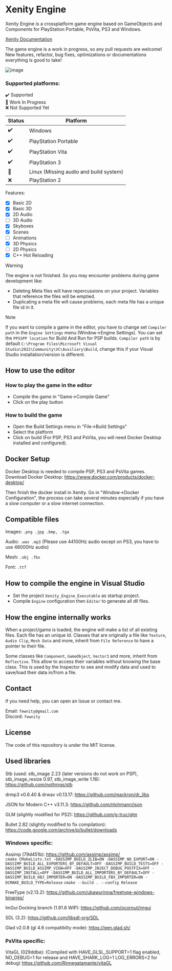 # Xenity Engine

Xenity Engine is a crossplatform game engine based on GameObjects and Components for PlayStation Portable, PsVita, PS3 and Windows.

[Xenity Documentation](https://github.com/Fewnity/Xenity-Engine/blob/crossplatform/Doc/README.md)

The game engine is a work in progress, so any pull requests are welcome!<br>
New features, refactor, bug fixes, optimizations or documentations everything is good to take!

![image](https://github.com/Fewnity/Xenity-Engine/assets/39272935/df59e12e-b989-4b0d-93b1-4f95fac7c91f)


### Supported platforms:<br>
✔️ Supported<br>
🚧 Work In Progress<br>
❌ Not Supported Yet<br>

| Status | Platform |
|-|-|
✔️ | Windows
✔️ | PlayStation Portable
✔️ | PlayStation Vita
✔️ | PlayStation 3
🚧 | Linux (Missing audio and build system)
❌ | PlayStation 2

Features:

- [X] Basic 2D
- [X] Basic 3D
- [X] 2D Audio
- [ ] 3D Audio
- [X] Skyboxes
- [X] Scenes
- [ ] Animations
- [X] 3D Physics
- [ ] 2D Physics
- [X] C++ Hot Reloading

> [!WARNING]
> The engine is not finished. So you may encounter problems during game development like:
> - Deleting Meta files will have repercussions on your project. Variables that reference the files will be emptied.
> - Duplicating a meta file will cause problems, each meta file has a unique file id in it.

> [!NOTE]
> If you want to compile a game in the editor, you have to change set `Compiler path` in the `Engine Settings` menu (Window->Engine Settings). You can set the `PPSSPP location` for Build And Run for PSP builds.
> `Compiler path` is by default `C:\Program Files\Microsoft Visual Studio\2022\Community\VC\Auxiliary\Build`, change this if your Visual Studio installation/version is different.

## How to use the editor
### How to play the game in the editor
- Compile the game in "Game->Compile Game"
- Click on the play button
### How to build the game
- Open the Build Settings menu in "File->Build Settings"
- Select the platform
- Click on build
(For PSP, PS3 and PsVita, you will need Docker Desktop installed and configured).

## Docker Setup
Docker Desktop is needed to compile PSP, PS3 and PsVita games.<br>
Download Docker Desktop: https://www.docker.com/products/docker-desktop/

Then finish the docker install in Xenity. Go in "Window->Docker Configuration", the process can take several minutes especially if you have a slow computer or a slow internet connection.

## Compatible files
Images: `.png .jpg .bmp, .tga`

Audio: `.wav .mp3` (Please use 44100Hz audio except on PS3, you have to use 48000Hz audio)

Mesh: `.obj .fbx`

Font: `.ttf`

## How to compile the engine in Visual Studio
- Set the project `Xenity_Engine_Executable` as startup project.
- Compile `Engine` configuration then `Editor` to generate all dll files.

## How the engine internally works

When a project/game is loaded, the engine will make a list of all existing files. Each file has an unique Id.
Classes that are originally a file like `Texture`, `Audio Clip`, `Mesh Data` and more, inherit from `File Reference` to have a pointer to their file.

Some classes like `Component`, `GameObject`, `Vector3` and more, inherit from `Reflective`. This allow to access their variables without knowing the base class. This is used by the Inspector to see and modify data and used to save/load their data in/from a file.

## Contact
If you need help, you can open an Issue or contact me.

Email: `fewnity@gmail.com`<br>
Discord: `fewnity`

## License

The code of this repository is under the MIT license.

## Used libraries
Stb (used: stb_image 2.23 (later versions do not work on PSP), stb_image_resize 0.97, stb_image_write 1.16): https://github.com/nothings/stb

drmp3 v0.6.40 & drwav v0.13.17: https://github.com/mackron/dr_libs

JSON for Modern C++ v3.11.3: https://github.com/nlohmann/json

GLM (slightly modified for PS2): https://github.com/g-truc/glm

Bullet 2.82 (slightly modified to fix compilation): https://code.google.com/archive/p/bullet/downloads

### Windows specific:
Assimp (79d451b): https://github.com/assimp/assimp/
<br>`cmake CMakeLists.txt -DASSIMP_BUILD_ZLIB=ON -DASSIMP_NO_EXPORT=ON -DASSIMP_BUILD_ALL_EXPORTERS_BY_DEFAULT=OFF -DASSIMP_BUILD_TESTS=OFF -DASSIMP_BUILD_ASSIMP_VIEW=OFF -DASSIMP_INJECT_DEBUG_POSTFIX=OFF -DASSIMP_INSTALL=OFF -DASSIMP_BUILD_ALL_IMPORTERS_BY_DEFAULT=OFF -DASSIMP_BUILD_OBJ_IMPORTER=ON -DASSIMP_BUILD_FBX_IMPORTER=ON -DCMAKE_BUILD_TYPE=Release`
`cmake --build . --config Release`

FreeType (v2.13.2): https://github.com/ubawurinna/freetype-windows-binaries/

ImGui Docking branch (1.91.8 WIP): https://github.com/ocornut/imgui

SDL (3.2): https://github.com/libsdl-org/SDL

Glad v2.0.8 (gl 4.6 compatibilty mode): https://gen.glad.sh/

### PsVita specific: 
VitaGL (029ddbe): (Compiled with HAVE_GLSL_SUPPORT=1 flag enabled, NO_DEBUG=1 for release and HAVE_SHARK_LOG=1 LOG_ERRORS=2 for debug) https://github.com/Rinnegatamante/vitaGL
